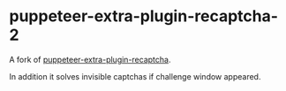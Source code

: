 # puppeteer-extra-plugin-recaptcha-2

A fork of [puppeteer-extra-plugin-recaptcha](https://github.com/berstend/puppeteer-extra/tree/master/packages/puppeteer-extra-plugin-recaptcha).

In addition it solves invisible captchas if challenge window appeared.